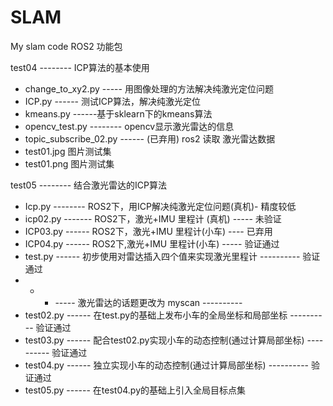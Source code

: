 # SLAM
My slam code 
ROS2 功能包

  test04 -------- ICP算法的基本使用
   + change_to_xy2.py ----- 用图像处理的方法解决纯激光定位问题
   + ICP.py ------ 测试ICP算法，解决纯激光定位
   + kmeans.py ------基于sklearn下的kmeans算法
   + opencv_test.py -------- opencv显示激光雷达的信息
   + topic_subscribe_02.py ------ (已弃用) ros2 读取 激光雷达数据
   + test01.jpg 图片测试集
   + test01.png 图片测试集
  
  test05 -------- 结合激光雷达的ICP算法 
   + Icp.py -------- ROS2下，用ICP解决纯激光定位问题(真机)-  精度较低
   + icp02.py ------- ROS2下，激光+IMU 里程计 (真机) -----  未验证
   + ICP03.py ------ ROS2下，激光+IMU 里程计(小车) ----     已弃用
   + ICP04.py ------ ROS2下,激光+IMU 里程计(小车) -----     验证通过
   + test.py ------ 初步使用对雷达插入四个值来实现激光里程计 ----------  验证通过
   + + + ----- 激光雷达的话题更改为 myscan ---------- 
   + test02.py ------ 在test.py的基础上发布小车的全局坐标和局部坐标 ----------  验证通过
   + test03.py ------ 配合test02.py实现小车的动态控制(通过计算局部坐标) ----------  验证通过
   + test04.py ------ 独立实现小车的动态控制(通过计算局部坐标) ----------  验证通过
   + test05.py ------ 在test04.py的基础上引入全局目标点集
   
   
 
